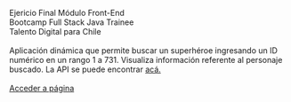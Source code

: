 Ejericio Final Módulo Front-End<br>
Bootcamp Full Stack Java Trainee<br>
Talento Digital para Chile<br>
<br>
Aplicación dinámica que permite buscar un superhéroe ingresando un ID numérico en un rango 1 a 731. Visualiza información referente al personaje buscado.
La API se puede encontrar <a href="https://superheroapi.com/#intro">acá.</a>
<br>
<br>
<a href="https://juanulload.github.io/prueba_front_juan-ulloa/">Acceder a página</a>
